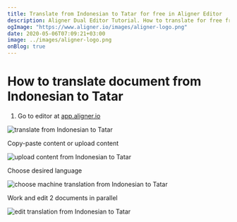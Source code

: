 ```yaml
---
title: Translate from Indonesian to Tatar for free in Aligner Editor
description: Aligner Dual Editor Tutorial. How to translate for free from Indonesian to Tatar. Aligner is multilingual document management platform. 
ogImage: "https://www.aligner.io/images/aligner-logo.png"
date: 2020-05-06T07:09:21+03:00
image: ../images/aligner-logo.png
onBlog: true
---
```


# How to translate document from Indonesian to Tatar

1. Go to editor at [app.aligner.io](https://app.aligner.io "Aligner App web page")

![translate from Indonesian to Tatar](../aligner-blank-editor.png "translate from Indonesian to Tatar")

Copy-paste content or upload content

![upload content from Indonesian to Tatar](../aligner-uploaded-document.png "upload content from Indonesian to Tatar")

Choose desired language

![choose machine translation from Indonesian to Tatar](../aligner-language-dropdown.png "choose machine translation from Indonesian to Tatar")

Work and edit 2 documents in parallel

![edit translation from Indonesian to Tatar](../aligner-double-sitded-editor.png "edit translation from Indonesian to Tatar")

